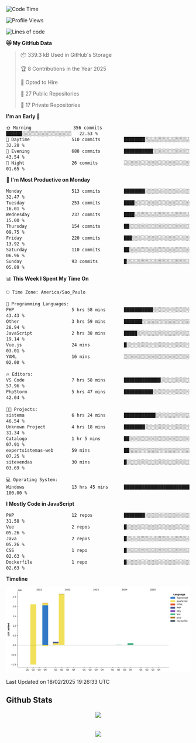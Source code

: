  
<!--START_SECTION:waka-->
![Code Time](http://img.shields.io/badge/Code%20Time-1%2C799%20hrs%2042%20mins-blue)

![Profile Views](http://img.shields.io/badge/Profile%20Views-0-blue)

![Lines of code](https://img.shields.io/badge/From%20Hello%20World%20I%27ve%20Written-7.2%20million%20lines%20of%20code-blue)

**🐱 My GitHub Data** 

> 📦 339.3 kB Used in GitHub's Storage 
 > 
> 🏆 8 Contributions in the Year 2025
 > 
> 💼 Opted to Hire
 > 
> 📜 27 Public Repositories 
 > 
> 🔑 17 Private Repositories 
 > 
**I'm an Early 🐤** 

```text
🌞 Morning                356 commits         ██████░░░░░░░░░░░░░░░░░░░   22.53 % 
🌆 Daytime                510 commits         ████████░░░░░░░░░░░░░░░░░   32.28 % 
🌃 Evening                688 commits         ███████████░░░░░░░░░░░░░░   43.54 % 
🌙 Night                  26 commits          ░░░░░░░░░░░░░░░░░░░░░░░░░   01.65 % 
```
📅 **I'm Most Productive on Monday** 

```text
Monday                   513 commits         ████████░░░░░░░░░░░░░░░░░   32.47 % 
Tuesday                  253 commits         ████░░░░░░░░░░░░░░░░░░░░░   16.01 % 
Wednesday                237 commits         ████░░░░░░░░░░░░░░░░░░░░░   15.00 % 
Thursday                 154 commits         ██░░░░░░░░░░░░░░░░░░░░░░░   09.75 % 
Friday                   220 commits         ███░░░░░░░░░░░░░░░░░░░░░░   13.92 % 
Saturday                 110 commits         ██░░░░░░░░░░░░░░░░░░░░░░░   06.96 % 
Sunday                   93 commits          █░░░░░░░░░░░░░░░░░░░░░░░░   05.89 % 
```


📊 **This Week I Spent My Time On** 

```text
🕑︎ Time Zone: America/Sao_Paulo

💬 Programming Languages: 
PHP                      5 hrs 58 mins       ███████████░░░░░░░░░░░░░░   43.43 % 
Other                    3 hrs 59 mins       ███████░░░░░░░░░░░░░░░░░░   28.94 % 
JavaScript               2 hrs 38 mins       █████░░░░░░░░░░░░░░░░░░░░   19.14 % 
Vue.js                   24 mins             █░░░░░░░░░░░░░░░░░░░░░░░░   03.01 % 
YAML                     16 mins             ░░░░░░░░░░░░░░░░░░░░░░░░░   02.00 % 

🔥 Editors: 
VS Code                  7 hrs 58 mins       ██████████████░░░░░░░░░░░   57.96 % 
PhpStorm                 5 hrs 47 mins       ███████████░░░░░░░░░░░░░░   42.04 % 

🐱‍💻 Projects: 
sistema                  6 hrs 24 mins       ████████████░░░░░░░░░░░░░   46.54 % 
Unknown Project          4 hrs 18 mins       ████████░░░░░░░░░░░░░░░░░   31.34 % 
Catalogo                 1 hr 5 mins         ██░░░░░░░░░░░░░░░░░░░░░░░   07.91 % 
expertsistemas-web       59 mins             ██░░░░░░░░░░░░░░░░░░░░░░░   07.25 % 
sitevendas               30 mins             █░░░░░░░░░░░░░░░░░░░░░░░░   03.69 % 

💻 Operating System: 
Windows                  13 hrs 45 mins      █████████████████████████   100.00 % 
```

**I Mostly Code in JavaScript** 

```text
PHP                      12 repos            ████████░░░░░░░░░░░░░░░░░   31.58 % 
Vue                      2 repos             █░░░░░░░░░░░░░░░░░░░░░░░░   05.26 % 
Java                     2 repos             █░░░░░░░░░░░░░░░░░░░░░░░░   05.26 % 
CSS                      1 repo              █░░░░░░░░░░░░░░░░░░░░░░░░   02.63 % 
Dockerfile               1 repo              █░░░░░░░░░░░░░░░░░░░░░░░░   02.63 % 
```



**Timeline**

![Lines of Code chart](https://raw.githubusercontent.com/MaueDev/MaueDev/main/assets/bar_graph.png)


 Last Updated on 18/02/2025 19:26:33 UTC
<!--END_SECTION:waka-->

## Github Stats  
<div align="center"><img src="https://github-readme-stats.vercel.app/api/top-langs/?username=MaueDev&hide_border=true&layout=compact" align="center" /></div>  

<br/>  

<br/>  

<div align="center">
<img src="https://komarev.com/ghpvc/?username=MaueDev&&style=flat-square" align="center" />
</div>  
  
